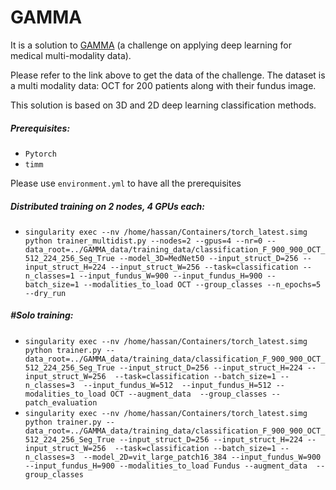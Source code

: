 # GAMMA
It is a solution to [GAMMA](https://aistudio.baidu.com/aistudio/competition/detail/90) (a challenge on applying deep learning for medical multi-modality data).

Please refer to the link above to get the data of the challenge. The dataset is a multi modality data: OCT for 200 patients along with their fundus image. 

This solution is based on 3D and 2D deep learning classification methods. 

##### Prerequisites:
- `Pytorch`
- `timm`

Please use `environment.yml` to have all the prerequisites

##### Distributed training on 2 nodes, 4 GPUs each:
- `singularity exec --nv /home/hassan/Containers/torch_latest.simg python trainer_multidist.py --nodes=2 --gpus=4 --nr=0 --data_root=../GAMMA_data/training_data/classification_F_900_900_OCT_512_224_256_Seg_True --model_3D=MedNet50 --input_struct_D=256 --input_struct_H=224 --input_struct_W=256 --task=classification --n_classes=1 --input_fundus_W=900 --input_fundus_H=900 --batch_size=1 --modalities_to_load OCT --group_classes --n_epochs=5 --dry_run`

##### #Solo training:
- `singularity exec --nv /home/hassan/Containers/torch_latest.simg python trainer.py --data_root=../GAMMA_data/training_data/classification_F_900_900_OCT_512_224_256_Seg_True --input_struct_D=256 --input_struct_H=224 --input_struct_W=256  --task=classification --batch_size=1 --n_classes=3  --input_fundus_W=512  --input_fundus_H=512 --modalities_to_load OCT --augment_data  --group_classes --patch_evaluation`
- `singularity exec --nv /home/hassan/Containers/torch_latest.simg python trainer.py --data_root=../GAMMA_data/training_data/classification_F_900_900_OCT_512_224_256_Seg_True --input_struct_D=256 --input_struct_H=224 --input_struct_W=256  --task=classification --batch_size=1 --n_classes=3  --model_2D=vit_large_patch16_384 --input_fundus_W=900  --input_fundus_H=900 --modalities_to_load Fundus --augment_data  --group_classes`

